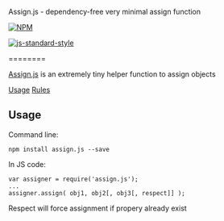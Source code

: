 Assign.js - dependency-free very minimal assign function

[![NPM](https://nodei.co/npm/assign.js.png)](https://nodei.co/npm/assign.js/)

[![js-standard-style](https://cdn.rawgit.com/feross/standard/master/badge.svg)](https://github.com/feross/standard)

========

[Assign.js](https://github.com/imrefazekas/assign.js) is an extremely tiny helper function to assign objects

[Usage](#usage)
[Rules](#rules)


## Usage

Command line:

	npm install assign.js --save

In JS code:

	var assigner = require('assign.js');
	...
	assigner.assign( obj1, obj2[, obj3[, respect]] );

Respect will force assignment if propery already exist

